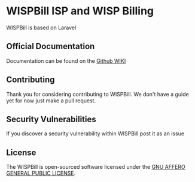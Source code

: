 # WISPBill ISP and WISP Billing 


WISPBill is based on Laravel
## Official Documentation

Documentation can be found on the [Github WIKI](https://github.com/WISPBill/WISPBill-Web-App/wiki)

## Contributing

Thank you for considering contributing to WISPBill. We don't have a guide yet for now just make a pull request. 

## Security Vulnerabilities

If you discover a security vulnerability within WISPBill post it as an issue 

## License

The WISPBill is open-sourced software licensed under the [GNU AFFERO GENERAL PUBLIC LICENSE](https://opensource.org/licenses/AGPL-3.0).
